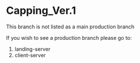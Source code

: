 # Capping_Ver.1

This branch is not listed as a main production branch

If you wish to see a production branch please go to:
1. landing-server
2. client-server


